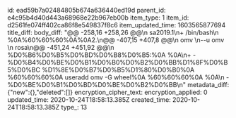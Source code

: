 id: ead59b7a02484805b674a636440ed19d
parent_id: e4c95b4d40d443a68968e22b967eb00b
item_type: 1
item_id: d2561fe074ff402ca86f8e549837f8c6
item_updated_time: 1603565877694
title_diff: 
body_diff: "@@ -258,16 +258,26 @@\n sa2019.1\n+ /bin/bash\n %0A%60%60%60%0A%0A2.\n@@ -407,15 +407,8 @@\n omv \n--u omv \n rosa\n@@ -451,24 +451,92 @@\n %D0%B6%D0%B5%D0%BD%D0%B8%D0%B5:%0A    %0A\n+    - %D0%B4%D0%BE%D0%B1%D0%B0%D0%B2%D0%BB%D1%8F%D0%B5%D0%BC %D1%8E%D0%B7%D0%B5%D1%80%D0%B0%0A    %60%60%60%0A    useradd omv -G wheel%0A    %60%60%60%0A    %0A\n     - %D0%BE%D0%B1%D0%BD%D0%BE%D0%B2%D0%BB\n"
metadata_diff: {"new":{},"deleted":[]}
encryption_cipher_text: 
encryption_applied: 0
updated_time: 2020-10-24T18:58:13.385Z
created_time: 2020-10-24T18:58:13.385Z
type_: 13